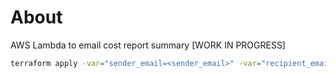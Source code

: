 # About  
AWS Lambda to email cost report summary  [WORK IN PROGRESS]

```bash
terraform apply -var="sender_email=<sender_email>" -var="recipient_email=<recipient_email>"